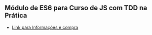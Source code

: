 ## Módulo de ES6 para Curso de JS com TDD na Prática

- [Link para Informações e compra](https://www.eventick.com.br/javascript-com-tdd-na-pratica)
